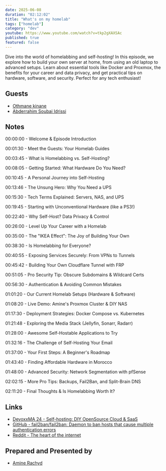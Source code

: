 ```yaml
---
date: 2025-06-08
duration: "02:12:02"
title: "What's on my homelab"
tags: ["homelab"]
category: "dev"
youtube: https://www.youtube.com/watch?v=tkp2gXAXSAc
published: true
featured: false
---
```


Dive into the world of homelabbing and self-hosting! In this episode, we explore how to build your own server at home, from using an old laptop to advanced setups. Learn about essential tools like Docker and Proxmox, the benefits for your career and data privacy, and get practical tips on hardware, software, and security. Perfect for any tech enthusiast!

## Guests

- [Othmane kinane](https://twitter.com/OKinane)
- [Abderrahim Soubai Idrissi](https://www.soubai.me/)

## Notes

00:00:00 - Welcome & Episode Introduction

00:01:30 - Meet the Guests: Your Homelab Guides

00:03:45 - What is Homelabbing vs. Self-Hosting?

00:08:05 - Getting Started: What Hardware Do You Need?

00:10:45 - A Personal Journey into Self-Hosting

00:13:46 - The Unsung Hero: Why You Need a UPS

00:15:30 - Tech Terms Explained: Servers, NAS, and UPS

00:19:45 - Starting with Unconventional Hardware (like a PS3!)

00:22:40 - Why Self-Host? Data Privacy & Control

00:26:00 - Level Up Your Career with a Homelab

00:35:00 - The "IKEA Effect": The Joy of Building Your Own

00:38:30 - Is Homelabbing for Everyone?

00:40:55 - Exposing Services Securely: From VPNs to Tunnels

00:45:42 - Building Your Own Cloudflare Tunnel with FRP

00:51:05 - Pro Security Tip: Obscure Subdomains & Wildcard Certs

00:56:30 - Authentication & Avoiding Common Mistakes

01:01:20 - Our Current Homelab Setups (Hardware & Software)

01:08:20 - Live Demo: Amine's Proxmox Cluster & DIY NAS

01:17:30 - Deployment Strategies: Docker Compose vs. Kubernetes

01:21:48 - Exploring the Media Stack (Jellyfin, Sonarr, Radarr)

01:28:00 - Awesome Self-Hostable Applications to Try

01:32:16 - The Challenge of Self-Hosting Your Email

01:37:00 - Your First Steps: A Beginner's Roadmap

01:43:40 - Finding Affordable Hardware in Morocco

01:48:00 - Advanced Security: Network Segmentation with pfSense

02:02:15 - More Pro Tips: Backups, Fail2Ban, and Split-Brain DNS

02:11:20 - Final Thoughts & Is Homelabbing Worth It?

## Links

- [DevoxxMA 24 - Self-hosting: DIY OpenSource Cloud & SaaS](https://docs.google.com/presentation/d/1tzhsSfde5933Fc60w2DnsML1PYpz94kTb7muwaZJLOk/edit?usp=drive_link)
- [GitHub - fail2ban/fail2ban: Daemon to ban hosts that cause multiple authentication errors](https://github.com/fail2ban/fail2ban)
- [Reddit - The heart of the internet](https://www.reddit.com/r/selfhosted/)

## Prepared and Presented by

- [Amine Rachyd](https://x.com/RachydAmine)
